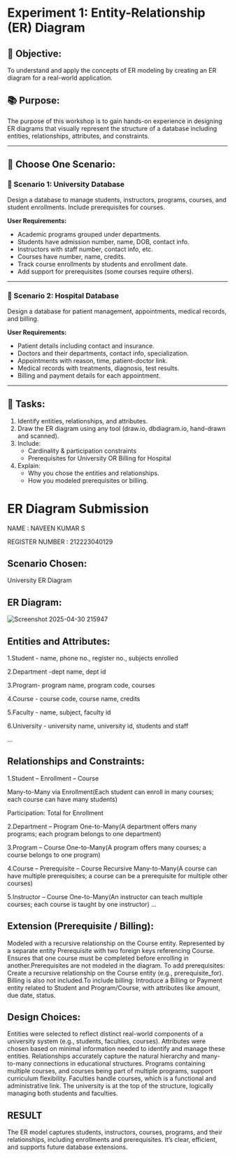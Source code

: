 # Experiment 1: Entity-Relationship (ER) Diagram

## 🎯 Objective:
To understand and apply the concepts of ER modeling by creating an ER diagram for a real-world application.

## 📚 Purpose:
The purpose of this workshop is to gain hands-on experience in designing ER diagrams that visually represent the structure of a database including entities, relationships, attributes, and constraints.

---

## 🧪 Choose One Scenario:

### 🔹 Scenario 1: University Database
Design a database to manage students, instructors, programs, courses, and student enrollments. Include prerequisites for courses.

**User Requirements:**
- Academic programs grouped under departments.
- Students have admission number, name, DOB, contact info.
- Instructors with staff number, contact info, etc.
- Courses have number, name, credits.
- Track course enrollments by students and enrollment date.
- Add support for prerequisites (some courses require others).

---

### 🔹 Scenario 2: Hospital Database
Design a database for patient management, appointments, medical records, and billing.

**User Requirements:**
- Patient details including contact and insurance.
- Doctors and their departments, contact info, specialization.
- Appointments with reason, time, patient-doctor link.
- Medical records with treatments, diagnosis, test results.
- Billing and payment details for each appointment.

---

## 📝 Tasks:
1. Identify entities, relationships, and attributes.
2. Draw the ER diagram using any tool (draw.io, dbdiagram.io, hand-drawn and scanned).
3. Include:
   - Cardinality & participation constraints
   - Prerequisites for University OR Billing for Hospital
4. Explain:
   - Why you chose the entities and relationships.
   - How you modeled prerequisites or billing.

# ER Diagram Submission

NAME : NAVEEN KUMAR S


REGISTER NUMBER : 212223040129

## Scenario Chosen:
University ER Diagram

## ER Diagram:

![Screenshot 2025-04-30 215947](https://github.com/user-attachments/assets/bd9483ac-4a26-4a82-beb7-8fe884e3d602)


## Entities and Attributes:
1.Student - name, phone no., register no., subjects enrolled

2.Department -dept name, dept id

3.Program- program name, program code, courses

4.Course - course code, course name, credits

5.Faculty - name, subject, faculty id

6.University - university name, university id, students and staff

...

## Relationships and Constraints:
1.Student – Enrollment – Course

Many-to-Many via Enrollment(Each student can enroll in many courses; each course can have many students)

Participation: Total for Enrollment

2.Department – Program One-to-Many(A department offers many programs; each program belongs to one department)

3.Program – Course One-to-Many(A program offers many courses; a course belongs to one program)

4.Course – Prerequisite – Course Recursive Many-to-Many(A course can have multiple prerequisites; a course can be a prerequisite for multiple other courses)

5.Instructor – Course One-to-Many(An instructor can teach multiple courses; each course is taught by one instructor)
...
## Extension (Prerequisite / Billing):
Modeled with a recursive relationship on the Course entity. Represented by a separate entity Prerequisite with two foreign keys referencing Course. Ensures that one course must be completed before enrolling in another.Prerequisites are not modeled in the diagram. To add prerequisites: Create a recursive relationship on the Course entity (e.g., prerequisite_for). Billing is also not included.To include billing: Introduce a Billing or Payment entity related to Student and Program/Course, with attributes like amount, due date, status.
## Design Choices:
Entities were selected to reflect distinct real-world components of a university system (e.g., students, faculties, courses). Attributes were chosen based on minimal information needed to identify and manage these entities. Relationships accurately capture the natural hierarchy and many-to-many connections in educational structures. Programs containing multiple courses, and courses being part of multiple programs, support curriculum flexibility. Faculties handle courses, which is a functional and administrative link. The university is at the top of the structure, logically managing both students and faculties.
## RESULT
The ER model captures students, instructors, courses, programs, and their relationships, including enrollments and prerequisites. It’s clear, efficient, and supports future database extensions.
